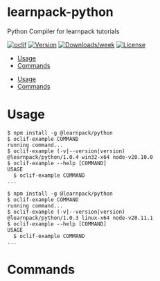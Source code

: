 learnpack-python
================

Python Compiler for learnpack tutorials

[![oclif](https://img.shields.io/badge/cli-oclif-brightgreen.svg)](https://oclif.io)
[![Version](https://img.shields.io/npm/v/learnpack-python.svg)](https://npmjs.org/package/learnpack-python)
[![Downloads/week](https://img.shields.io/npm/dw/learnpack-python.svg)](https://npmjs.org/package/learnpack-python)
[![License](https://img.shields.io/npm/l/learnpack-python.svg)](https://github.com/learnpack/python-compiler/blob/master/package.json)

<!-- toc -->
* [Usage](#usage)
* [Commands](#commands)
<!-- tocstop -->
* [Usage](#usage)
* [Commands](#commands)
<!-- tocstop -->
# Usage
<!-- usage -->
```sh-session
$ npm install -g @learnpack/python
$ oclif-example COMMAND
running command...
$ oclif-example (-v|--version|version)
@learnpack/python/1.0.4 win32-x64 node-v20.10.0
$ oclif-example --help [COMMAND]
USAGE
  $ oclif-example COMMAND
...
```
<!-- usagestop -->
```sh-session
$ npm install -g @learnpack/python
$ oclif-example COMMAND
running command...
$ oclif-example (-v|--version|version)
@learnpack/python/1.0.3 linux-x64 node-v20.11.1
$ oclif-example --help [COMMAND]
USAGE
  $ oclif-example COMMAND
...
```
<!-- usagestop -->
# Commands
<!-- commands -->

<!-- commandsstop -->

<!-- commandsstop -->
